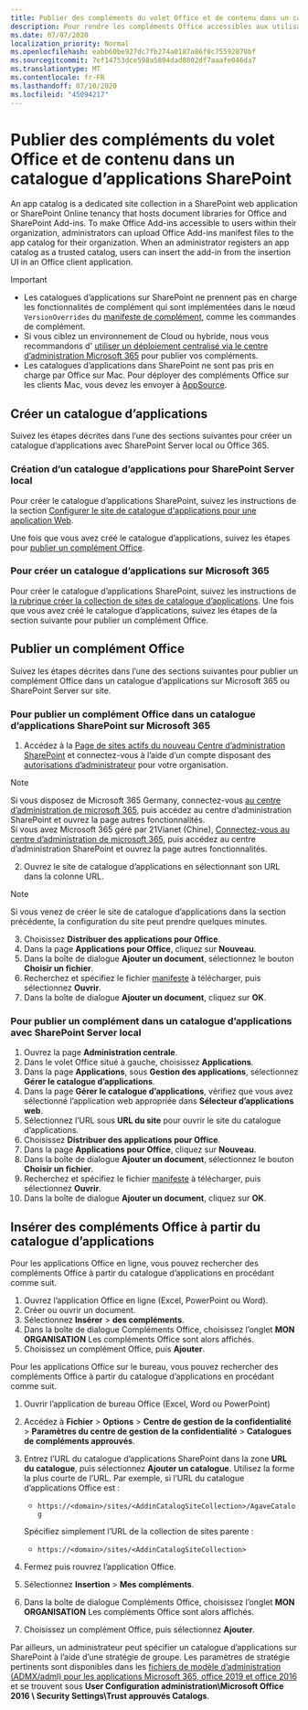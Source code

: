 ```yaml
---
title: Publier des compléments du volet Office et de contenu dans un catalogue d’applications SharePoint
description: Pour rendre les compléments Office accessibles aux utilisateurs, les administrateurs peuvent charger des fichiers manifeste de compléments Office vers le catalogue d’applications pour leur organisation.
ms.date: 07/07/2020
localization_priority: Normal
ms.openlocfilehash: eabb60be927dc7fb274a0187a86f0c75592870bf
ms.sourcegitcommit: 7ef14753dce598a5804dad8802df7aaafe046da7
ms.translationtype: MT
ms.contentlocale: fr-FR
ms.lasthandoff: 07/10/2020
ms.locfileid: "45094217"
---
```

# <a name="publish-task-pane-and-content-add-ins-to-a-sharepoint-app-catalog"></a>Publier des compléments du volet Office et de contenu dans un catalogue d’applications SharePoint

An app catalog is a dedicated site collection in a SharePoint web application or SharePoint Online tenancy that hosts document libraries for Office and SharePoint Add-ins. To make Office Add-ins accessible to users within their organization, administrators can upload Office Add-ins manifest files to the app catalog for their organization. When an administrator registers an app catalog as a trusted catalog, users can insert the add-in from the insertion UI in an Office client application.

> [!IMPORTANT]
> - Les catalogues d’applications sur SharePoint ne prennent pas en charge les fonctionnalités de complément qui sont implémentées dans le nœud `VersionOverrides` du [manifeste de complément](../develop/add-in-manifests.md), comme les commandes de complément.
> - Si vous ciblez un environnement de Cloud ou hybride, nous vous recommandons d' [utiliser un déploiement centralisé via le centre d’administration Microsoft 365](../publish/centralized-deployment.md) pour publier vos compléments.
> - Les catalogues d’applications dans SharePoint ne sont pas pris en charge par Office sur Mac. Pour déployer des compléments Office sur les clients Mac, vous devez les envoyer à [AppSource](/office/dev/store/submit-to-the-office-store).

## <a name="create-an-app-catalog"></a>Créer un catalogue d’applications

Suivez les étapes décrites dans l’une des sections suivantes pour créer un catalogue d’applications avec SharePoint Server local ou Office 365.

### <a name="to-create-an-app-catalog-for-on-premises-sharepoint-server"></a>Création d’un catalogue d’applications pour SharePoint Server local

Pour créer le catalogue d’applications SharePoint, suivez les instructions de la section [Configurer le site de catalogue d'applications pour une application Web](/sharepoint/administration/manage-the-app-catalog).

Une fois que vous avez créé le catalogue d’applications, suivez les étapes pour [publier un complément Office](#publish-an-office-add-in).

### <a name="to-create-an-app-catalog-on-microsoft-365"></a>Pour créer un catalogue d’applications sur Microsoft 365

Pour créer le catalogue d’applications SharePoint, suivez les instructions de [la rubrique créer la collection de sites de catalogue d’applications](/sharepoint/use-app-catalog#step-1-create-the-app-catalog-site-collection). Une fois que vous avez créé le catalogue d’applications, suivez les étapes de la section suivante pour publier un complément Office.

## <a name="publish-an-office-add-in"></a>Publier un complément Office

Suivez les étapes décrites dans l’une des sections suivantes pour publier un complément Office dans un catalogue d’applications sur Microsoft 365 ou SharePoint Server sur site.

### <a name="to-publish-an-office-add-in-to-a-sharepoint-app-catalog-on-microsoft-365"></a>Pour publier un complément Office dans un catalogue d’applications SharePoint sur Microsoft 365

1. Accédez à la [Page de sites actifs du nouveau Centre d’administration SharePoint](https://admin.microsoft.com/sharepoint?page=siteManagement&modern=true) et connectez-vous à l’aide d’un compte disposant des [autorisations d’administrateur](/sharepoint/sharepoint-admin-role) pour votre organisation.

>[!NOTE]
>Si vous disposez de Microsoft 365 Germany, connectez-vous [au centre d’administration de microsoft 365](https://go.microsoft.com/fwlink/p/?linkid=848041), puis accédez au centre d’administration SharePoint et ouvrez la page autres fonctionnalités. <br>Si vous avez Microsoft 365 géré par 21Vianet (Chine), [Connectez-vous au centre d’administration de microsoft 365](https://go.microsoft.com/fwlink/p/?linkid=850627), puis accédez au centre d’administration SharePoint et ouvrez la page autres fonctionnalités.
 
2. Ouvrez le site de catalogue d’applications en sélectionnant son URL dans la colonne URL. 

>[!NOTE]
>Si vous venez de créer le site de catalogue d’applications dans la section précédente, la configuration du site peut prendre quelques minutes.

3. Choisissez **Distribuer des applications pour Office**.
4. Dans la page **Applications pour Office**, cliquez sur **Nouveau**.
5. Dans la boîte de dialogue **Ajouter un document**, sélectionnez le bouton **Choisir un fichier**.
6. Recherchez et spécifiez le fichier [manifeste](../develop/add-in-manifests.md) à télécharger, puis sélectionnez **Ouvrir**.
7. Dans la boîte de dialogue **Ajouter un document**, cliquez sur **OK**.

### <a name="to-publish-an-add-in-to-an-app-catalog-with-on-premises-sharepoint-server"></a>Pour publier un complément dans un catalogue d’applications avec SharePoint Server local

1. Ouvrez la page **Administration centrale**.
2. Dans le volet Office situé à gauche, choisissez **Applications**.
3. Dans la page **Applications**, sous **Gestion des applications**, sélectionnez **Gérer le catalogue d’applications**.
4. Dans la page **Gérer le catalogue d’applications**, vérifiez que vous avez sélectionné l’application web appropriée dans **Sélecteur d’applications web**.
5. Sélectionnez l’URL sous **URL du site** pour ouvrir le site du catalogue d’applications.
6. Choisissez **Distribuer des applications pour Office**.
7. Dans la page **Applications pour Office**, cliquez sur **Nouveau**.
8. Dans la boîte de dialogue **Ajouter un document**, sélectionnez le bouton **Choisir un fichier**.
9. Recherchez et spécifiez le fichier [manifeste](../develop/add-in-manifests.md) à télécharger, puis sélectionnez **Ouvrir**.
10. Dans la boîte de dialogue **Ajouter un document**, cliquez sur **OK**.

## <a name="insert-office-add-ins-from-the-app-catalog"></a>Insérer des compléments Office à partir du catalogue d’applications

Pour les applications Office en ligne, vous pouvez rechercher des compléments Office à partir du catalogue d’applications en procédant comme suit.

1. Ouvrez l’application Office en ligne (Excel, PowerPoint ou Word).
2. Créer ou ouvrir un document.
3. Sélectionnez **Insérer** > **des compléments**.
4. Dans la boîte de dialogue Compléments Office, choisissez l’onglet **MON ORGANISATION** Les compléments Office sont alors affichés.
5. Choisissez un complément Office, puis **Ajouter**.

Pour les applications Office sur le bureau, vous pouvez rechercher des compléments Office à partir du catalogue d’applications en procédant comme suit.

1. Ouvrir l’application de bureau Office (Excel, Word ou PowerPoint)
2. Accédez à **Fichier** > **Options** > **Centre de gestion de la confidentialité**  >  **Paramètres du centre de gestion de la confidentialité** > **Catalogues de compléments approuvés**.
3. Entrez l’URL du catalogue d’applications SharePoint dans la zone **URL du catalogue**, puis sélectionnez **Ajouter un catalogue**.
    Utilisez la forme la plus courte de l’URL. Par exemple, si l’URL du catalogue d’applications Office est :
    - `https://<domain>/sites/<AddinCatalogSiteCollection>/AgaveCatalog`
    
    Spécifiez simplement l’URL de la collection de sites parente :
    - `https://<domain>/sites/<AddinCatalogSiteCollection>`
4. Fermez puis rouvrez l’application Office.
5. Sélectionnez **Insertion** > **Mes compléments**.
4. Dans la boîte de dialogue Compléments Office, choisissez l’onglet **MON ORGANISATION** Les compléments Office sont alors affichés.
5. Choisissez un complément Office, puis sélectionnez **Ajouter**.

Par ailleurs, un administrateur peut spécifier un catalogue d’applications sur SharePoint à l’aide d’une stratégie de groupe. Les paramètres de stratégie pertinents sont disponibles dans les [fichiers de modèle d’administration (ADMX/adml) pour les applications Microsoft 365, office 2019 et office 2016](https://www.microsoft.com/download/details.aspx?id=49030) et se trouvent sous **User Configuration administration\Microsoft Office 2016 \ Security Settings\Trust approuvés Catalogs**.
